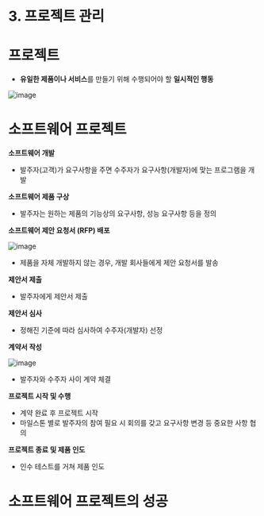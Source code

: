 # 3. 프로젝트 관리  

# 프로젝트  
- **유일한 제품이나 서비스**를 만들기 위해 수행되어야 할 **일시적인 행동**  

![image](https://user-images.githubusercontent.com/32921115/104084989-6f894480-528f-11eb-9c19-77b0c7f8ebc0.png)

# 소프트웨어 프로젝트  

**소프트웨어 개발**  
- 발주자(고객)가 요구사항을 주면 수주자가 요구사항(개발자)에 맞는 프로그램을 개발  

**소프트웨어 제품 구상**  
- 발주자는 원하는 제품의 기능상의 요구사항, 성능 요구사항 등을 정의  

**소프트웨어 제안 요청서 (RFP) 배포**  

![image](https://user-images.githubusercontent.com/32921115/104085077-0a821e80-5290-11eb-87d8-788b060ea9b6.png)

- 제품을 자체 개발하지 않는 경우, 개발 회사들에게 제안 요청서를 발송  

**제안서 제출**  
- 발주자에게 제안서 제출  

**제안서 심사**  
- 정해진 기준에 따라 심사하여 수주자(개발자) 선정  

**계약서 작성**  

![image](https://user-images.githubusercontent.com/32921115/104085149-4fa65080-5290-11eb-8186-833cfdafc236.png)

- 발주자와 수주자 사이 계약 체결  

**프로젝트 시작 및 수행**  
- 계약 완료 후 프로젝트 시작  
- 마일스톤 별로 발주자의 참여 필요 시 회의를 갖고 요구사항 변경 등 중요한 사항 협의  

**프로젝트 종료 및 제품 인도**
- 인수 테스트를 거쳐 제품 인도

# 소프트웨어 프로젝트의 성공 
